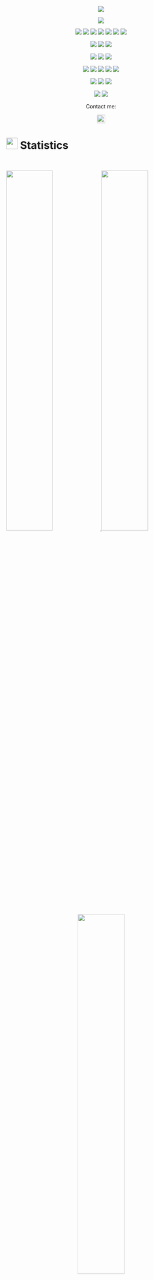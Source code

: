 <p align="center">
  <a href="https://github.com/DenverCoder1/readme-typing-svg"><img src="https://readme-typing-svg.herokuapp.com?lines=Hi,+I'm+Martijn.;&center=true&width=500&height=50"></a>
</p>

<p>
<div align="center" target="_blank">
  <img src="https://img.shields.io/github/followers/tinusweber?style=social">
</div>
</p>

<p>
<div align="center">
  	<img src="https://img.shields.io/badge/.NET-512BD4?style=for-the-badge&logo=.NET&logoColor=ffdd54">
	<img src="https://img.shields.io/badge/Laravel-FF2D20?style=for-the-badge&logo=Laravel&logoColor=ffdd54">
	<img src="https://img.shields.io/badge/PHP-777BB4?style=for-the-badge&logo=PHP&logoColor=ffdd54">
  	<img src="https://img.shields.io/badge/Python-3670A0?style=for-the-badge&logo=python&logoColor=ffdd54">
  	<img src="https://img.shields.io/badge/JavaScript-000000.svg?style=for-the-badge&logo=javascript&logoColor=F7E017">
  	<img src="https://img.shields.io/badge/HTML5-F26624.svg?style=for-the-badge&logo=html5&logoColor=white">
  	<img src="https://img.shields.io/badge/CSS-2465F1.svg?style=for-the-badge&logo=CSS3&logoColor=white">
</div>
</p>

<p>
<div align="center">
  	<img src="https://img.shields.io/badge/Visual%20Studio%20Code-0078d7.svg?style=for-the-badge&logo=visual-studio-code&logoColor=white">
	<img src="https://img.shields.io/badge/PhpStorm-000000.svg?style=for-the-badge&logo=PhpStorm&logoColor=white">
	<img src="https://img.shields.io/badge/Visual%20Studio-5C2D91.svg?style=for-the-badge&logo=visual-studio&logoColor=white">
</div>
</p>

<p>
<div align="center">
  	<img src="https://img.shields.io/badge/GitHub-%23121011.svg?style=for-the-badge&logo=github&logoColor=white">
 	<img src="https://img.shields.io/badge/Git-%23F05033.svg?style=for-the-badge&logo=git&logoColor=white">
	<img src="https://img.shields.io/badge/GitKraken-179287.svg?style=for-the-badge&logo=GitKraken&logoColor=white">
</div>
</p>

<div align="center">
  	<img src="https://img.shields.io/badge/Docker-2496ED.svg?style=for-the-badge&logo=Docker&logoColor=white">
	<img src="https://img.shields.io/badge/Kubernetes-326CE5.svg?style=for-the-badge&logo=Kubernetes&logoColor=white">
	<img src="https://img.shields.io/badge/RabbitMQ-FF6600.svg?style=for-the-badge&logo=RabbitMQ&logoColor=white">
	<img src="https://img.shields.io/badge/Grafana-F46800.svg?style=for-the-badge&logo=Grafana&logoColor=white">
	<img src="https://img.shields.io/badge/Azure%20DevOps-0078D7.svg?style=for-the-badge&logo=azuredevops&logoColor=white">
</div>
</p>

<p>
<div align="center">
  	<img src="https://img.shields.io/badge/Kali%20Linux-557C94?style=for-the-badge&logo=Kali-Linux&logoColor=white">
  	<img src="https://img.shields.io/badge/Ubuntu-E95420.svg?style=for-the-badge&logo=Ubuntu&logoColor=white">
	<img src="https://img.shields.io/badge/Debian-A81D33.svg?style=for-the-badge&logo=Debian&logoColor=white">
</div>
</p>

<p>
<div align="center">
  	<img src="https://img.shields.io/badge/Postman-FF6C37?style=for-the-badge&logo=postman&logoColor=white">
  	<img src="https://img.shields.io/badge/Burp%20Suite-FF6633.svg?style=for-the-badge&logo=Burp-Suite&logoColor=white">
</div>
</p>

<p align="center">Contact me:</p>
<p>
<div align="center">
	<a href="www.linkedin.com/in/martijn-weber/" rel="nofollow">
  		<img alt="Martijn Weber's LinkedIn" width="22px" src="https://img.shields.io/badge/LinkedIn-0A66C2.svg?style=for-the-badge&logo=LinkedIn" style="max-width: 100%;">
	</a>
</div>
</p>

# <img src="https://media4.giphy.com/media/MIGbtLZoVjbl0bYbAd/giphy.gif?cid=ecf05e472t2h0i8d7dcjaoau9iqtchhr899hxmpxzzgc7lyw&rid=giphy.gif" width="30"> Statistics

<br/>
<p align="left">
  <a href="https://www.torrinleonard.com/">
    <img width="49.5%" src="https://github-readme-stats.vercel.app/api?username=torrinworx&show_icons=true&include_all_commits=true&theme=radical&hide_border=true">
    <img width="49.5%" src="https://github-readme-streak-stats.herokuapp.com/?user=torrinworx&theme=radical&hide_border=true">		  
  </a>
</p>
<br>

<!-- [![Torrin's Activity Graph](https://activity-graph.herokuapp.com/graph?username=torrinworx&custom_title=Torrin's%20Contribution%20Graph&theme=radical&bg_color=282828&hide_border=true&line=d1a01f&point=c58545)](http://torrinleonard.com/) -->

<p align="center">
  <a href="http://torrinleonard.com/">
    <img width="49.5%" src="https://github-readme-stats.vercel.app/api/top-langs/?username=torrinworx&theme=radical&bg_color=282828&hide_border=true&include_all_commits=true&count_private=true&layout=compact">
  </a>
</p>

<p align="center"><img src="https://profile-counter.glitch.me/{torrinworx}/count.svg"></p>

## <img src="https://media1.giphy.com/media/Q8PQ1KuarrYucCMVTJ/giphy.gif?cid=ecf05e47odgm8bs8cmb8cf1ijmfzqaeeu9fzmx6nbcv06ky2&rid=giphy.gif" width="30"> Current Projects
<ul>			
	<li><i><a href="https://github.com/torrinworx/Cozy-Auto-Texture">Cozy Auto Texture</a></i>:<ul><li>A Blender add-on that integrates the Stable Diffusion AI image generation model directly within Blender to make AI generated tiled textures available to everyone. (Under construction)</li></ul></li>
	<li><i><a href="https://github.com/torrinworx/Blend_My_NFTs">Blend_My_NFTs</a></i>:<ul><li>A Blender add-on that makes creating a 3D NFT collection easy! Generate thousands of 3D models, animations, or images with this simple add-on. (Released)</li></ul></li>
	<li><i><a href="https://www.thiscozystudio.com/">ThisCozyStudio.com (SAS)</a></i>:<ul><li>A website that enables easy cloud rendering and NFT minting and storage from the web or withing Blender using our Cozy API. (Yet to be released)</li></ul></li>
	<li><i>A possible standard system for implementing AI models into Blender and other 3D model software. Just a thought.</i></li>
</ul>

## <img src="https://user-images.githubusercontent.com/82110564/189553856-2e7f8f30-80b4-484f-bfaa-9e5eb10f24e5.gif" width="30">About Me

As a passionate software developer and project manager, I have honed a diverse set of skills through various projects and experiences. My journey as a developer began with a desire to create a universal scientific calculator using Python, with the goal of traversing the formulas of various fields of science, such as Physics, Chemistry, and Mathematics. This led me to learn Python and eventually enroll in a Physics and Astronomy program at the University of Waterloo.

I began my professional career as an Automation, Accessibility, and QA Software Tester at League through my family's company worX4you Inc., where I gained valuable experience in web development, software testing, and accessibility through my WCAG certification. I also learned Node.js and the TestCafe module, which allowed me to run automated software tests in TypeScript for League and President's Choice web and mobile applications.

My passion for 3D graphics and animation led me to learn the Blender Python API and create the industry-standard open-source Blender add-ons "Blend_My_NFTs" and "Cozy Auto Texture". Through my work on these add-ons, I gained experience in creating a UI system for users to interact with, as well as documenting its functionality in an organized readme file. I also created and uploaded several YouTube tutorials on how to use the software, and helped engage with members of our growing Discord and YouTube community. Our YouTube channel has just surpassed 200,000 views and is just under 3,000 subscribers, while our Discord server sits just below 3,000 members.

As CEO, Co-Founder, and lead software engineer of This Cozy Studio Inc, I have played a key role in the company's growth and development. I have developed customized versions of "Blend_My_NFTs" to cater to the specific needs of our clients, and have played a significant role in the asset generation of multiple NFT collections. I have also researched and developed methods to create cloud rendering, storage, and NFT minting platforms that would enable 3D graphical artists to launch their own 3D NFT collections with ease.

In addition to my technical responsibilities, I have also managed my team at This Cozy Studio. I have successfully managed finances and client relations, as well as multiple complex projects that combine development, 3D graphical design, and teamwork skills. My diverse set of skills, including technical abilities, software development, leadership, and management, make me a highly valuable asset to any organization or startup.
